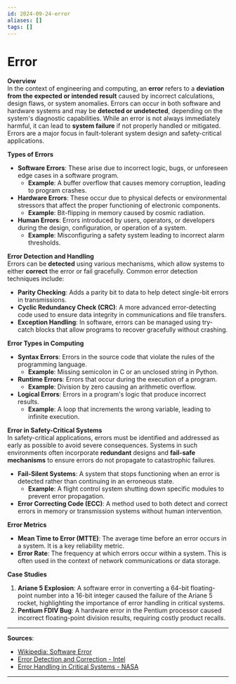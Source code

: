 ```yaml
---
id: 2024-09-24-error
aliases: []
tags: []
---
```


# Error

**Overview**  
In the context of engineering and computing, an **error** refers to a **deviation from the expected or intended result** caused by incorrect calculations, design flaws, or system anomalies. Errors can occur in both software and hardware systems and may be **detected or undetected**, depending on the system's diagnostic capabilities. While an error is not always immediately harmful, it can lead to **system failure** if not properly handled or mitigated. Errors are a major focus in fault-tolerant system design and safety-critical applications.

**Types of Errors**

- **Software Errors**: These arise due to incorrect logic, bugs, or unforeseen edge cases in a software program.
  - **Example**: A buffer overflow that causes memory corruption, leading to program crashes.
- **Hardware Errors**: These occur due to physical defects or environmental stressors that affect the proper functioning of electronic components.
  - **Example**: Bit-flipping in memory caused by cosmic radiation.
- **Human Errors**: Errors introduced by users, operators, or developers during the design, configuration, or operation of a system.
  - **Example**: Misconfiguring a safety system leading to incorrect alarm thresholds.

**Error Detection and Handling**  
Errors can be **detected** using various mechanisms, which allow systems to either **correct** the error or fail gracefully. Common error detection techniques include:

- **Parity Checking**: Adds a parity bit to data to help detect single-bit errors in transmissions.
- **Cyclic Redundancy Check (CRC)**: A more advanced error-detecting code used to ensure data integrity in communications and file transfers.
- **Exception Handling**: In software, errors can be managed using try-catch blocks that allow programs to recover gracefully without crashing.

**Error Types in Computing**

- **Syntax Errors**: Errors in the source code that violate the rules of the programming language.
  - **Example**: Missing semicolon in C or an unclosed string in Python.
- **Runtime Errors**: Errors that occur during the execution of a program.
  - **Example**: Division by zero causing an arithmetic overflow.
- **Logical Errors**: Errors in a program's logic that produce incorrect results.
  - **Example**: A loop that increments the wrong variable, leading to infinite execution.

**Error in Safety-Critical Systems**  
In safety-critical applications, errors must be identified and addressed as early as possible to avoid severe consequences. Systems in such environments often incorporate **redundant** designs and **fail-safe mechanisms** to ensure errors do not propagate to catastrophic failures.

- **Fail-Silent Systems**: A system that stops functioning when an error is detected rather than continuing in an erroneous state.
  - **Example**: A flight control system shutting down specific modules to prevent error propagation.
- **Error Correcting Code (ECC)**: A method used to both detect and correct errors in memory or transmission systems without human intervention.

**Error Metrics**

- **Mean Time to Error (MTTE)**: The average time before an error occurs in a system. It is a key reliability metric.
- **Error Rate**: The frequency at which errors occur within a system. This is often used in the context of network communications or data storage.

**Case Studies**

1. **Ariane 5 Explosion**: A software error in converting a 64-bit floating-point number into a 16-bit integer caused the failure of the Ariane 5 rocket, highlighting the importance of error handling in critical systems.
2. **Pentium FDIV Bug**: A hardware error in the Pentium processor caused incorrect floating-point division results, requiring costly product recalls.

---

**Sources**:

- [Wikipedia: Software Error](https://en.wikipedia.org/wiki/Software_bug)
- [Error Detection and Correction - Intel](https://www.intel.com)
- [Error Handling in Critical Systems - NASA](https://www.nasa.gov)

---
